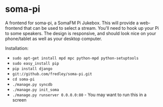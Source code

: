 soma-pi
=======

A frontend for soma-pi, a SomaFM Pi Jukebox. This will provide a web-frontend that can be used to select a stream. You'll need to hook up your Pi to some speakers. The design is responsive, and should look nice on your phone/tablet as well as your desktop computer.

Installation:

* `sudo apt-get install mpd mpc python-mpd python-setuptools`
* `sudo easy_install pip`
* `pip install django`
* `git://github.com/fredley/soma-pi.git`
* `cd soma-pi`
* `./manage.py syncdb`
* `./manage.py init_soma`
* `./manage.py runserver 0.0.0.0:80` - You may want to run this in a screen
